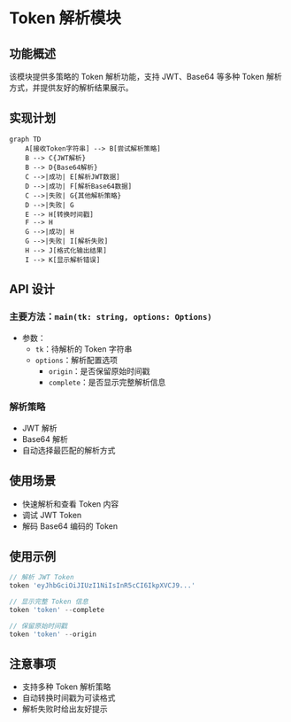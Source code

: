 # Token 解析模块

## 功能概述

该模块提供多策略的 Token 解析功能，支持 JWT、Base64 等多种 Token 解析方式，并提供友好的解析结果展示。

## 实现计划

```mermaid
graph TD
    A[接收Token字符串] --> B[尝试解析策略]
    B --> C{JWT解析}
    B --> D{Base64解析}
    C -->|成功| E[解析JWT数据]
    D -->|成功| F[解析Base64数据]
    C -->|失败| G{其他解析策略}
    D -->|失败| G
    E --> H[转换时间戳]
    F --> H
    G -->|成功| H
    G -->|失败| I[解析失败]
    H --> J[格式化输出结果]
    I --> K[显示解析错误]
```

## API 设计

### 主要方法：`main(tk: string, options: Options)`

-   参数：
    -   `tk`：待解析的 Token 字符串
    -   `options`：解析配置选项
        -   `origin`：是否保留原始时间戳
        -   `complete`：是否显示完整解析信息

### 解析策略

-   JWT 解析
-   Base64 解析
-   自动选择最匹配的解析方式

## 使用场景

-   快速解析和查看 Token 内容
-   调试 JWT Token
-   解码 Base64 编码的 Token

## 使用示例

```typescript
// 解析 JWT Token
token 'eyJhbGciOiJIUzI1NiIsInR5cCI6IkpXVCJ9...'

// 显示完整 Token 信息
token 'token' --complete

// 保留原始时间戳
token 'token' --origin
```

## 注意事项

-   支持多种 Token 解析策略
-   自动转换时间戳为可读格式
-   解析失败时给出友好提示
